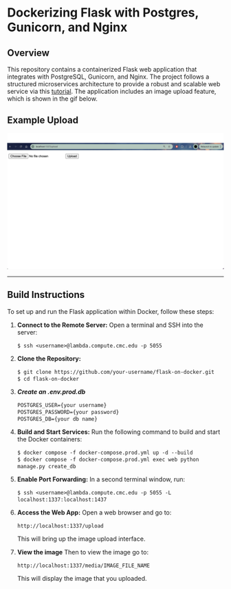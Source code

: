 # Dockerizing Flask with Postgres, Gunicorn, and Nginx

## Overview
This repository contains a containerized Flask web application that integrates with PostgreSQL, Gunicorn, and Nginx.
The project follows a structured microservices architecture to provide a robust and scalable web service via this [tutorial](https://testdriven.io/blog/dockerizing-flask-with-postgres-gunicorn-and-nginx/).
The application includes an image upload feature, which is shown in the gif below.

## Example Upload
![Uploading Image](example.gif)


---

## Build Instructions
To set up and run the Flask application within Docker, follow these steps:

1. **Connect to the Remote Server:**
   Open a terminal and SSH into the server:
   ```
   $ ssh <username>@lambda.compute.cmc.edu -p 5055
   ```

2. **Clone the Repository:**
   ```
   $ git clone https://github.com/your-username/flask-on-docker.git
   $ cd flask-on-docker
   ```

3. ***Create an .env.prod.db***

    ```
    POSTGRES_USER={your username}
    POSTGRES_PASSWORD={your password}
    POSTGRES_DB={your db name}
    ```

4. **Build and Start Services:**
   Run the following command to build and start the Docker containers:
   ```
   $ docker compose -f docker-compose.prod.yml up -d --build
   $ docker compose -f docker-compose.prod.yml exec web python manage.py create_db
   ```

5. **Enable Port Forwarding:**
   In a second terminal window, run:
   ```
   $ ssh <username>@lambda.compute.cmc.edu -p 5055 -L localhost:1337:localhost:1437
   ```

6. **Access the Web App:**
   Open a web browser and go to:
   ```
   http://localhost:1337/upload
   ```
   This will bring up the image upload interface.

7. **View the image**
   Then to view the image go to:
   ```
   http://localhost:1337/media/IMAGE_FILE_NAME
   ```
   This will display the image that you uploaded.
